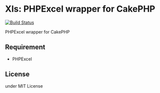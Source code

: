 # Xls: PHPExcel wrapper for CakePHP

[![Build Status](https://secure.travis-ci.org/k1LoW/Xls.png?branch=master)](http://travis-ci.org/k1LoW/Xls)

PHPExcel wrapper for CakePHP

## Requirement

- PHPExcel

## License

under MIT License
